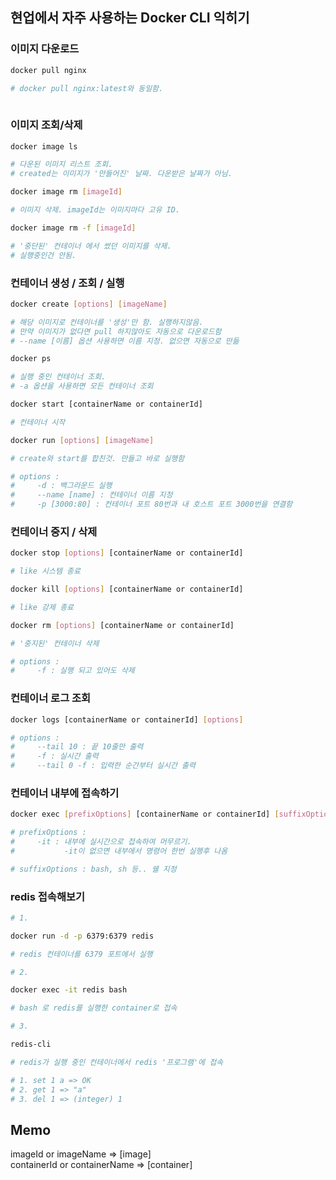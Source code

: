 ## 현업에서 자주 사용하는 Docker CLI 익히기

### 이미지 다운로드
```bash
docker pull nginx

# docker pull nginx:latest와 동일함. 
 
```
 

### 이미지 조회/삭제
```bash
docker image ls 

# 다운된 이미지 리스트 조회. 
# created는 이미지가 '만들어진' 날짜. 다운받은 날짜가 아님.
```
```bash
docker image rm [imageId] 

# 이미지 삭제. imageId는 이미지마다 고유 ID.
``` 
```bash
docker image rm -f [imageId] 

# '중단된' 컨테이너 에서 썼던 이미지를 삭제.
# 실행중인건 안됨.  
```
 
### 컨테이너 생성 / 조회 / 실행


```bash
docker create [options] [imageName]

# 해당 이미지로 컨테이너를 '생성'만 함. 실행하지않음.
# 만약 이미지가 없다면 pull 하지않아도 자동으로 다운로드함
# --name [이름] 옵션 사용하면 이름 지정. 없으면 자동으로 만듦
```
```bash
docker ps

# 실행 중인 컨테이너 조회. 
# -a 옵션을 사용하면 모든 컨테이너 조회
```
```bash
docker start [containerName or containerId]

# 컨테이너 시작
```
```bash
docker run [options] [imageName] 

# create와 start를 합친것. 만들고 바로 실행함

# options : 
#     -d : 백그라운드 실행
#     --name [name] : 컨테이너 이름 지정
#     -p [3000:80] : 컨테이너 포트 80번과 내 호스트 포트 3000번을 연결함
``` 
  

### 컨테이너 중지 / 삭제
```bash
docker stop [options] [containerName or containerId] 

# like 시스템 종료
```
```bash
docker kill [options] [containerName or containerId] 

# like 강제 종료
```
```bash
docker rm [options] [containerName or containerId]  

# '중지된' 컨테이너 삭제

# options : 
#     -f : 실행 되고 있어도 삭제
```

 
   

### 컨테이너 로그 조회
```bash
docker logs [containerName or containerId] [options]

# options :
#     --tail 10 : 끝 10줄만 출력
#     -f : 실시간 출력
#     --tail 0 -f : 입력한 순간부터 실시간 출력
```

  
### 컨테이너 내부에 접속하기
```bash
docker exec [prefixOptions] [containerName or containerId] [suffixOptions]

# prefixOptions : 
#     -it : 내부에 실시간으로 접속하여 머무르기.
#           -it이 없으면 내부에서 명령어 한번 실행후 나옴

# suffixOptions : bash, sh 등.. 쉘 지정
```

### redis 접속해보기
```bash
# 1.

docker run -d -p 6379:6379 redis

# redis 컨테이너를 6379 포트에서 실행
```
```bash
# 2.

docker exec -it redis bash

# bash 로 redis를 실행한 container로 접속
```
```bash
# 3.

redis-cli

# redis가 실행 중인 컨테이너에서 redis '프로그램'에 접속

# 1. set 1 a => OK
# 2. get 1 => "a"
# 3. del 1 => (integer) 1
```
   
## Memo
imageId or imageName => [image]  
containerId or containerName => [container]
